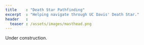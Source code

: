 ```yaml
---
title    : "Death Star Pathfinding"
excerpt  : "Helping navigate through UC Davis' Death Star."
header   :
  teaser : /assets/images/masthead.png
---
```


Under construction.
